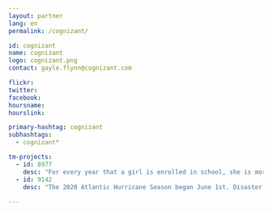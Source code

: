 ```yaml
---
layout: partner
lang: en
permalink: /cognizant/

id: cognizant
name: cognizant
logo: cognizant.png
contact: gayle.flynn@cognizant.com

flickr: 
twitter: 
facebook: 
hoursname:
hourslink:

primary-hashtag: cognizant
subhashtags:
  - cognizant*

tm-projects:
  - id: 8977
    desc: "For every year that a girl is enrolled in school, she is more likely to avoid early marriage and to survive childbirth. She will be less likely to suffer domestic violence, or be trafficked, and will have a higher future income."
  - id: 9142
    desc: "The 2020 Atlantic Hurricane Season began June 1st. Disaster preparedness and response actors have requested help mapping buildings in Caribbean countries impacted by the hurricane season and the ongoing COVID-19 Pandemic. Please join our global effort by mapping on this project."
    
---
```

